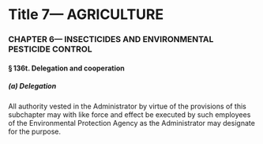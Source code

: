 
# Title 7— AGRICULTURE
### CHAPTER 6— INSECTICIDES AND ENVIRONMENTAL PESTICIDE CONTROL
#### § 136t. Delegation and cooperation
##### (a) Delegation

All authority vested in the Administrator by virtue of the provisions of this subchapter may with like force and effect be executed by such employees of the Environmental Protection Agency as the Administrator may designate for the purpose.
